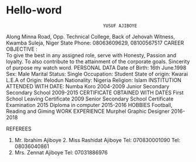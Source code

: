# Hello-word
                                         YUSUF AJIBOYE
Along Minna Road, Opp. Technical College, Back of Jehovah Witness, Kwamba Suleja, Niger State
Phone: 08063609629, 08100567517
CAREER OBJECTIVE :	
To give the best in any assigned role, serve with Honesty, Passion and loyalty. To also contribute to the attainment of the corporate goals. Sincerity of purpose my watch word. 
PERSONAL DATA
Date of Birth:			16th June.1998
Sex:					Male
Marital Status:			Single
Occupation:				Student 
State of origin:			Kwarai 
L.E.A  of Origin:			Ifelodun
Nationality:				Nigeria
Religion:				Islam
INSTITUTION ATTENDED WITH DATE:
Numba Koro 					                      2004-2009
Junior Secondary Secondary School 				2009-2015
CERTIFICATE OBTAINED WITH DATES
First School Leaving Certificate				  2009
Senior Secondary School Certificate  Examination		2015
Diploma in computer						2015-2016
HOBBIES
Football, Reading and Giming 
WORK EXPERIENCE
Murphel Graphic Designer					2016-2018
							
REFEREES
1. Mr. Ibrahim Ajiboye 				2.   Miss Rashidat Ajiboye
    Tel: 070830001090				       Tel: 08036040861
3. Mrs. Zennat Ajiboye
    Tel: 07031886976





